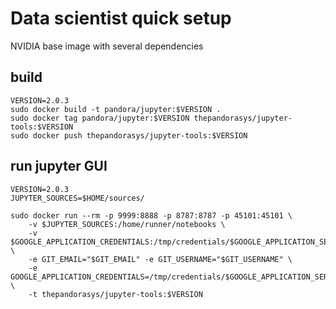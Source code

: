 # Data scientist quick setup

NVIDIA base image with several dependencies

## build

```shell
VERSION=2.0.3
sudo docker build -t pandora/jupyter:$VERSION .
sudo docker tag pandora/jupyter:$VERSION thepandorasys/jupyter-tools:$VERSION
sudo docker push thepandorasys/jupyter-tools:$VERSION
```

## run jupyter GUI

```shell
VERSION=2.0.3
JUPYTER_SOURCES=$HOME/sources/
 
sudo docker run --rm -p 9999:8888 -p 8787:8787 -p 45101:45101 \
    -v $JUPYTER_SOURCES:/home/runner/notebooks \
    -v $GOOGLE_APPLICATION_CREDENTIALS:/tmp/credentials/$GOOGLE_APPLICATION_SERVICEFILE \
    -e GIT_EMAIL="$GIT_EMAIL" -e GIT_USERNAME="$GIT_USERNAME" \
    -e GOOGLE_APPLICATION_CREDENTIALS=/tmp/credentials/$GOOGLE_APPLICATION_SERVICEFILE \
    -t thepandorasys/jupyter-tools:$VERSION
```

```python

```
